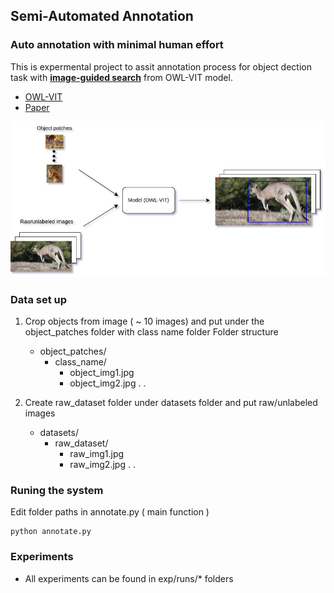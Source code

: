 ## Semi-Automated Annotation 

### Auto annotation with minimal human effort

This is expermental project to assit annotation process for object dection task with [**image-guided search**](https://huggingface.co/spaces/johko/image-guided-owlvit) from OWL-VIT model.

- [OWL-VIT](https://huggingface.co/docs/transformers/en/model_doc/owlvit)
- [Paper](https://arxiv.org/abs/2205.06230)

![System design](assets/semi-auto-2.jpg)

### Data set up

1. Crop objects from image ( ~ 10 images) and put under the object_patches folder
with class name folder 
  Folder structure 
    - object_patches/
        - class_name/
            - object_img1.jpg
            - object_img2.jpg
            .
            .

2. Create raw_dataset folder under datasets folder and put raw/unlabeled images 
    - datasets/
        - raw_dataset/
            - raw_img1.jpg
            - raw_img2.jpg 
            .
            .


### Runing the system

Edit folder paths in annotate.py ( main function )

```
python annotate.py
```

### Experiments

   - All experiments can be found in exp/runs/* folders